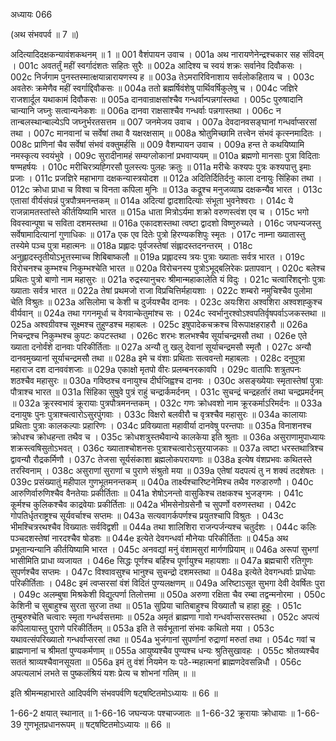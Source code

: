 अध्यायः 066

(अथ संभवपर्व ॥ 7 ॥)

अदित्यादिदक्षकन्यावंशकथनम् ॥ 1 ॥
001	वैशंपायन उवाच ।
001a	अथ नारायणेनेन्द्रश्चकार सह संविदम् ।
001c	अवतर्तुं महीं स्वर्गादंशतः सहितः सुरैः ॥
002a	आदिश्य च स्वयं शक्रः सर्वानेव दिवौकसः ।
002c	निर्जगाम पुनस्तस्मात्क्षयान्नारायणस्य ह ॥
003a	तेऽमरारिविनाशाय सर्वलोकहिताय च ।
003c	अवतेरुः क्रमेणैव महीं स्वर्गाद्दिवौकसः ॥
004a	ततो ब्रह्मर्षिवंशेषु पार्थिवर्षिकुलेषु च ।
004c	जज्ञिरे राजशार्दूल यथाकामं दिवौकसः ॥
005a	दानवान्राक्षसांश्चैव गन्धर्वान्पन्नगांस्तथा ।
005c	पुरुषादानि चान्यानि जघ्नुः सत्वान्यनेकशः ॥
006a	दानवा राक्षसाश्चैव गन्धर्वाः पन्नगास्तथा ।
006c	न तान्बलस्थान्बाल्येऽपि जघ्नुर्भरतसत्तम ॥
007	जनमेजय उवाच ।
007a	देवदानवसङ्घानां गन्धर्वाप्सरसां तथा ।
007c	मानवानां च सर्वेषां तथा वै यक्षरक्षसाम् ॥
008a	श्रोतुमिच्छामि तत्त्वेन संभवं कृत्स्नमादितः ।
008c	प्राणिनां चैव सर्वेषां संभवं वक्तुमर्हसि ॥
009	वैशम्पायन उवाच ।
009a	हन्त ते कथयिष्यामि नमस्कृत्य स्वयंभुवे ।
009c	सुरादीनामहं सम्यग्लोकानां प्रभवाप्ययम् ॥
010a	ब्रह्मणो मानसाः पुत्रा विदिताः षण्महर्षयः ।
010c	मरीचिरत्र्यह्गिरसौ पुलस्त्यः पुलहः क्रतुः ॥
011a	मरीचेः कश्यपः पुत्रः कश्यपात्तु इमाः प्रजाः ।
011c	प्रजज्ञिरे महाभागा दक्षकन्यास्त्रयोदश ॥
012a	अदितिर्दितिर्दनुः काला दनायुः सिंहिका तथा ।
012c	क्रोधा प्राधा च विश्वा च विनता कपिला मुनिः ॥
013a	कद्रूश्च मनुजव्याघ्र दक्षकन्यैव भारत ।
013c	एतासां वीर्यसंपन्नं पुत्रपौत्रमनन्तकम् ॥
014a	अदित्यां द्वादशादित्याः संभूता भुवनेश्वराः ।
014c	ये राजन्नामतस्तांस्ते कीर्तयिष्यामि भारत ॥
015a	धाता मित्रोऽर्यमा शक्रो वरुणस्त्वंश एव च ।
015c	भगो विवस्वान्पूषा च सविता दशमस्तथा ॥
016a	एकादशस्तथा त्वष्टा द्वादशो विष्णुरुच्यते ।
016c	जघन्यजस्तु सर्वेषामादित्यानां गुणाधिकः ॥
017a	एक एव दितेः पुत्रो हिरण्यकशिपुः स्मृतः ।
017c	नाम्ना ख्यातास्तु तस्येमे पञ्च पुत्रा महात्मनः ॥
018a	प्रह्लादः पूर्वजस्तेषां संह्लादस्तदनन्तरम् ।
018c	अनुह्लादस्तृतीयोऽभूत्तस्माच्च शिबिबाष्कलौ ॥
019a	प्रह्लादस्य त्रयः पुत्राः ख्याताः सर्वत्र भारत ।
019c	विरोचनश्च कुम्भश्च निकुम्भश्चेति भारत ॥
020a	विरोचनस्य पुत्रोऽभूद्बलिरेकः प्रतापवान् ।
020c	बलेश्च प्रथितः पुत्रो बाणो नाम महासुरः ॥
021a	रुद्रस्यानुचरः श्रीमान्महाकालेति यं विदुः ।
021c	चत्वारिंशद्दनोः पुत्राः ख्याताः सर्वत्र भारत ॥
022a	तेषां प्रथमजो राजा विप्रचित्तिर्महायशाः ।
022c	शम्बरो नमुचिश्चैव पुलोमा चेति विश्रुतः ॥
023a	असिलोमा च केशी च दुर्जयश्चैव दानवः ।
023c	अयःशिरा अश्वशिरा अश्वशह्कुश्च वीर्यवान् ॥
024a	तथा गगनमूर्धा च वेगवान्केतुमांश्च सः ।
024c	स्वर्भानुरश्वोऽश्वपतिर्वृषपर्वाऽजकस्तथा ॥
025a	अश्वग्रीवश्च सूक्ष्मश्च तुहुण्डश्च महाबलः ।
025c	इषुपादेकचक्रश्च विरूपाक्षहराहरौ ॥
026a	निचन्द्रश्च निकुम्भश्च कुपटः कपटस्तथा ।
026c	शरभः शलभश्चैव सूर्याचन्द्रमसौ तथा ।
026e	एते ख्याता दनोर्वंशे दानवाः परिकीर्तिताः ॥
027a	अन्यौ तु खलु देवानां सूर्याचन्द्रमसौ स्मृतौ ।
027c	अन्यौ दानवमुख्यानां सूर्याचन्द्रमसौ तथा ॥
028a	इमे च वंशाः प्रथिताः सत्ववन्तो महाबलाः ।
028c	दनुपुत्रा महाराज दश दानववंशजाः ॥
029a	एकाक्षो मृतपो वीरः प्रलम्बनरकावपि ।
029c	वातापिः शत्रुतपनः शठश्चैव महासुरः ॥
030a	गविष्ठश्च वनायुश्च दीर्घजिह्वश्च दानवः ।
030c	असङ्ख्येयाः स्मृतास्तेषां पुत्राः पौत्राश्च भारत ॥
031a	सिंहिका सुषुवे पुत्रं राहुं चन्द्रार्कमर्दनम् ।
031c	सुचन्द्रं चन्द्रहर्तारं तथा चन्द्रप्रमर्दनम् ॥
032a	क्रूरस्वभावं क्रूरायाः पुत्रपौत्रमनन्तकम् ।
032c	गणः क्रोधवशो नाम क्रूरकर्माऽरिमर्दनः ॥
033a	दनायुषः पुनः पुत्राश्चत्वारोऽसुरपुंगवाः ।
033c	विक्षरो बलवीरौ च वृत्रश्चैव महासुरः ॥
034a	कालायाः प्रथिताः पुत्राः कालकल्पाः प्रहारिणः ।
034c	प्रविख्याता महावीर्या दानवेषु परन्तपाः ॥
035a	विनाशनश्च क्रोधश्च क्रोधहन्ता तथैव च ।
035c	क्रोधशत्रुस्तथैवान्ये कालकेया इति श्रुताः ॥
036a	असुराणामुपाध्यायः शक्रस्त्वषिसुतोऽभवत् ।
036c	ख्याताश्चोशनसः पुत्राश्चत्वारोऽसुरयाजकाः ॥
037a	त्वष्टा धरस्तथात्रिश्च द्वावन्यौ रौद्रकर्मिणौ ।
037c	तेजसा सूर्यसंकाशा ब्रह्मलोकपरायणाः ॥
038a	इत्येष वंशप्रभवः कथितस्ते तरस्विनाम् ।
038c	असुराणां सुराणां च पुराणे संश्रुतो मया ॥
039a	एतेषां यदपत्यं तु न शक्यं तदशेषतः । 
039c	प्रसंख्यातुं महीपाल गुणभूतमनन्तकम् ॥
040a	तार्क्ष्यश्चारिष्टनेमिश्च तथैव गरुडारुणौ ।
040c	आरुणिर्वारुणिश्चैव वैनतेयाः प्रकीर्तिताः ॥
041a	शेषोऽनन्तो वासुकिश्च तक्षकश्च भुजङ्गमः ।
041c	कूर्मश्च कुलिकश्चैव काद्रवेयाः प्रकीर्तिताः ॥
042a	भीमसेनोग्रसेनौ च सुपर्णो वरुणस्तथा ।
042c	गोपतिर्धृतराष्ट्रश्च सूर्यवर्चाश्च सप्तमः ॥
043a	सत्यवागर्कपर्णश्च प्रयुतश्चापि विश्रुतः ।
043c	भीमश्चित्ररथश्चैव विख्यातः सर्वविद्वशी ॥
044a	तथा शालिशिरा राजन्पर्जन्यश्च चतुर्दशः ।
044c	कलिः पञ्चदशस्तेषां नारदश्चैव षोडशः ॥
044e	इत्येते देवगन्धर्वा मौनेयाः परिकीर्तिताः ॥
045a	अथ प्रभूतान्यन्यानि कीर्तयिष्यामि भारत ।
045c	अनवद्यां मनुं वंशामसुरां मार्गणप्रियाम् ॥
046a	अरूपां सुभगां भासीमिति प्राधा व्यजायत ।
046e	सिद्धः पूर्णश्च बर्हिश्च पूर्णायुश्च महायशाः ॥
047a	ब्रह्मचारी रतिगुणः सुपर्णश्चैव सप्तमः ।
047c	विश्वावसुश्च भानुश्च सुचन्द्रो दशमस्तथा ॥
048a	इत्येते देवगन्धर्वाः प्राधेयाः परिकीर्तिताः ।
048c	इमं त्वप्सरसां वंशं विदितं पुण्यलक्षणम् ॥
049a	अरिष्टाऽसूत सुभगा देवी देवर्षितः पुरा ।
049c	अलम्बुषा मिश्रकेशी विद्युत्पर्णा तिलोत्तमा ॥
050a	अरुणा रक्षिता चैव रम्बा तद्वन्मनोरमा ।
050c	केशिनी च सुबाहुश्च सुरता सुरजा तथा ॥
051a	सुप्रिया चातिबाहुश्च विख्यातौ च हाहा हूहूः ।
051c	तुम्बुरुश्चेति चत्वारः स्मृता गन्धर्वसत्तमाः ॥
052a	अमृतं ब्राह्मणा गावो गन्धर्वाप्सरसस्तथा ।
052c	अपत्यं कपिलायास्तु पुराणे परिकीर्तितम् ॥
053a	इति ते सर्वभूतानां संभवः कथितो मया ।
053c	यथावत्संपरिख्यातो गन्धर्वाप्सरसां तथा ॥
054a	भुजंगानां सुपर्णानां रुद्राणां मरुतां तथा ।
054c	गवां च ब्राह्मणानां च श्रीमतां पुण्यकर्मणाम् ॥
055a	आयुष्यश्चैव पुण्यश्च धन्यः श्रुतिसुखावहः ।
055c	श्रोतव्यश्चैव सततं श्राव्यश्चैवानसूयता ॥
056a	इमं तु वंशं नियमेन यः पठे-न्महात्मनां ब्राह्मणदेवसन्निधौ ।
056c	अपत्यलाभं लभते स पुष्कलंश्रियं यशः प्रेत्य च शोभनां गतिम् ॥ ॥

इति श्रीमन्महाभारते आदिपर्वणि संभवपर्वणि षट्षष्टितमोऽध्यायः ॥ 66 ॥

1-66-2 क्षयात् स्थानात् ॥ 1-66-16 जघन्यजः पश्चाज्जातः ॥ 1-66-32 क्रूरायाः क्रोधायाः ॥ 1-66-39 गुणभूतप्रधानरूपम् ॥ षट्षष्टितमोऽध्यायः ॥ 66 ॥
